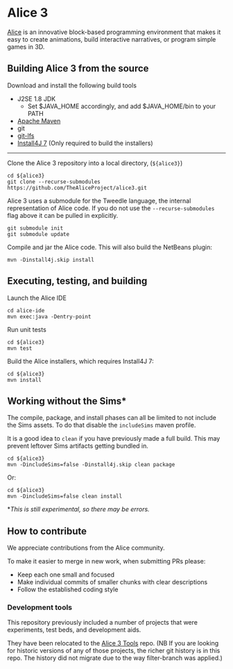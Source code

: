 # Alice 3

[Alice](https://www.alice.org) is an innovative block-based programming environment that makes it easy to create animations, build interactive narratives, or program simple games in 3D.

## Building Alice 3 from the source

Download and install the following build tools
* J2SE 1.8 JDK
  * Set $JAVA_HOME accordingly, and add $JAVA_HOME/bin to your PATH
* [Apache Maven](https://maven.apache.org/install.html)
* git
* [git-lfs](https://help.github.com/en/articles/installing-git-large-file-storage)
* [Install4J 7](https://www.ej-technologies.com/products/install4j/overview.html) (Only required to build the installers)

---

Clone the Alice 3 repository into a local directory, (`${alice3}`)

    cd ${alice3}
    git clone --recurse-submodules https://github.com/TheAliceProject/alice3.git
    
Alice 3 uses a submodule for the Tweedle language, the internal representation of Alice code.
If you do not use the `--recurse-submodules` flag above it can be pulled in explicitly.

    git submodule init
    git submodule update

Compile and jar the Alice code. This will also build the NetBeans plugin:

    mvn -Dinstall4j.skip install

## Executing, testing, and building

Launch the Alice IDE

    cd alice-ide
    mvn exec:java -Dentry-point

Run unit tests

    cd ${alice3}
    mvn test

Build the Alice installers, which  requires Install4J 7:

    cd ${alice3}
    mvn install

## Working without the Sims*

The compile, package, and install phases can all be limited to not include the Sims assets.
To do that disable the `includeSims` maven profile.

It is a good idea to `clean` if you have previously made a full build.
This may prevent leftover Sims artifacts getting bundled in.

    cd ${alice3}
    mvn -DincludeSims=false -Dinstall4j.skip clean package
Or:

    cd ${alice3}
    mvn -DincludeSims=false clean install


**This is still experimental, so there may be errors.*

## How to contribute

We appreciate contributions from the Alice community.

To make it easier to merge in new work, when submitting PRs please:
* Keep each one small and focused
* Make individual commits of smaller chunks with clear descriptions
* Follow the established coding style

### Development tools

This repository previously included a number of projects that were experiments, test beds, and development aids.

They have been relocated to the [Alice 3 Tools](https://github.com/TheAliceProject/alice3-tools) repo.
(NB If you are looking for historic versions of any of those projects, the richer git history is in this repo. The history did not migrate due to the way filter-branch was applied.)
